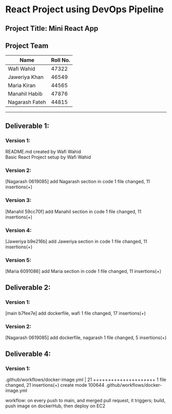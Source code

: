 # React Project using DevOps Pipeline

## Project Title: Mini React App

## Project Team

| Name           | Roll No. |
| -------------- | -------- |
| Wafi Wahid     | 47322    |
| Jaweriya Khan  | 46549    |
| Maria Kiran    | 44565    |
| Manahil Habib  | 47876    |
| Nagarash Fateh | 44815    |

---

## Deliverable 1:
### Version 1:
README.md created by Wafi Wahid<br>
Basic React Project setup by Wafi Wahid

### Version 2:
[Nagarash 0619085] add Nagarash section in code
1 file changed, 11 insertions(+)

### Version 3:
[Manahil 59cc70f] add Manahil section in code
1 file changed, 11 insertions(+)

### Version 4:
[Jaweriya b9e216b] add Jaweriya section in code
1 file changed, 11 insertions(+)

### Version 5:
[Maria 6091086] add Maria section in code
1 file changed, 11 insertions(+)

## Deliverable 2:
### Version 1:
[main b7fee7e] add dockerfile, wafi
1 file changed, 17 insertions(+)

### Version 2:
[Nagarash 0619085] add dockerfile, nagarash
1 file changed, 5 insertions(+)

## Deliverable 4:
### Version 1:
.github/workflows/docker-image.yml | 21 +++++++++++++++++++++
1 file changed, 21 insertions(+)
create mode 100644 .github/workflows/docker-image.yml

workflow: on every push to main, and merged pull request, it triggers; build, push image on dockerHub, then deploy on EC2
